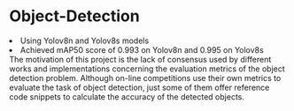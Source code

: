# Object-Detection
<li>Using Yolov8n and Yolov8s models</li>
<li>Achieved mAP50 score of 0.993 on Yolov8n and 0.995 on Yolov8s</li>
The motivation of this project is the lack of consensus used by different works and implementations concerning the evaluation metrics of the object detection problem. Although on-line competitions use their own metrics to evaluate the task of object detection, just some of them offer reference code snippets to calculate the accuracy of the detected objects.
